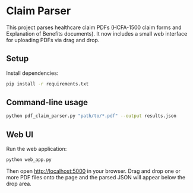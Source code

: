# Claim Parser

This project parses healthcare claim PDFs (HCFA-1500 claim forms and Explanation of Benefits documents). It now includes a small web interface for uploading PDFs via drag and drop.

## Setup

Install dependencies:

```bash
pip install -r requirements.txt
```

## Command-line usage

```bash
python pdf_claim_parser.py "path/to/*.pdf" --output results.json
```

## Web UI

Run the web application:

```bash
python web_app.py
```

Then open [http://localhost:5000](http://localhost:5000) in your browser. Drag and drop one or more PDF files onto the page and the parsed JSON will appear below the drop area.
